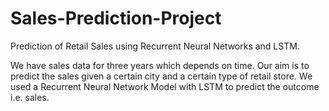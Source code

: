 # Sales-Prediction-Project
Prediction of Retail Sales using Recurrent Neural Networks and LSTM.

 We have sales data for three years which depends on time. Our aim is to predict the sales given a certain city and a certain type of retail store. 
 We used a Recurrent Neural Network Model with LSTM to predict the outcome i.e. sales.
